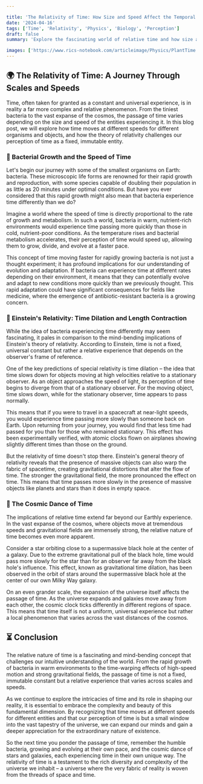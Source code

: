 ```yaml
---

title: 'The Relativity of Time: How Size and Speed Affect the Temporal Experience'
date: '2024-04-16'
tags: ['Time', 'Relativity', 'Physics', 'Biology', 'Perception']
draft: false
summary: 'Explore the fascinating world of relative time and how size and speed affect the temporal experience of organisms and objects. From the rapid growth of bacteria in warm environments to the mind-bending implications of Einsteins theory of relativity, discover how time is not a universal constant but a relative experience that varies across scales and velocities.'

images: ['https://www.rics-notebook.com/articleimage/Physics/PlantTime.webp']
---
```


## 🌍 The Relativity of Time: A Journey Through Scales and Speeds

Time, often taken for granted as a constant and universal experience, is in reality a far more complex and relative phenomenon. From the tiniest bacteria to the vast expanse of the cosmos, the passage of time varies depending on the size and speed of the entities experiencing it. In this blog post, we will explore how time moves at different speeds for different organisms and objects, and how the theory of relativity challenges our perception of time as a fixed, immutable entity.

### 🦠 Bacterial Growth and the Speed of Time

Let's begin our journey with some of the smallest organisms on Earth: bacteria. These microscopic life forms are renowned for their rapid growth and reproduction, with some species capable of doubling their population in as little as 20 minutes under optimal conditions. But have you ever considered that this rapid growth might also mean that bacteria experience time differently than we do?

Imagine a world where the speed of time is directly proportional to the rate of growth and metabolism. In such a world, bacteria in warm, nutrient-rich environments would experience time passing more quickly than those in cold, nutrient-poor conditions. As the temperature rises and bacterial metabolism accelerates, their perception of time would speed up, allowing them to grow, divide, and evolve at a faster pace.

This concept of time moving faster for rapidly growing bacteria is not just a thought experiment; it has profound implications for our understanding of evolution and adaptation. If bacteria can experience time at different rates depending on their environment, it means that they can potentially evolve and adapt to new conditions more quickly than we previously thought. This rapid adaptation could have significant consequences for fields like medicine, where the emergence of antibiotic-resistant bacteria is a growing concern.

### 🚀 Einstein's Relativity: Time Dilation and Length Contraction

While the idea of bacteria experiencing time differently may seem fascinating, it pales in comparison to the mind-bending implications of Einstein's theory of relativity. According to Einstein, time is not a fixed, universal constant but rather a relative experience that depends on the observer's frame of reference.

One of the key predictions of special relativity is time dilation – the idea that time slows down for objects moving at high velocities relative to a stationary observer. As an object approaches the speed of light, its perception of time begins to diverge from that of a stationary observer. For the moving object, time slows down, while for the stationary observer, time appears to pass normally.

This means that if you were to travel in a spacecraft at near-light speeds, you would experience time passing more slowly than someone back on Earth. Upon returning from your journey, you would find that less time had passed for you than for those who remained stationary. This effect has been experimentally verified, with atomic clocks flown on airplanes showing slightly different times than those on the ground.

But the relativity of time doesn't stop there. Einstein's general theory of relativity reveals that the presence of massive objects can also warp the fabric of spacetime, creating gravitational distortions that alter the flow of time. The stronger the gravitational field, the more pronounced the effect on time. This means that time passes more slowly in the presence of massive objects like planets and stars than it does in empty space.

### 🌌 The Cosmic Dance of Time

The implications of relative time extend far beyond our Earthly experience. In the vast expanse of the cosmos, where objects move at tremendous speeds and gravitational fields are immensely strong, the relative nature of time becomes even more apparent.

Consider a star orbiting close to a supermassive black hole at the center of a galaxy. Due to the extreme gravitational pull of the black hole, time would pass more slowly for the star than for an observer far away from the black hole's influence. This effect, known as gravitational time dilation, has been observed in the orbit of stars around the supermassive black hole at the center of our own Milky Way galaxy.

On an even grander scale, the expansion of the universe itself affects the passage of time. As the universe expands and galaxies move away from each other, the cosmic clock ticks differently in different regions of space. This means that time itself is not a uniform, universal experience but rather a local phenomenon that varies across the vast distances of the cosmos.

## ⏳ Conclusion

The relative nature of time is a fascinating and mind-bending concept that challenges our intuitive understanding of the world. From the rapid growth of bacteria in warm environments to the time-warping effects of high-speed motion and strong gravitational fields, the passage of time is not a fixed, immutable constant but a relative experience that varies across scales and speeds.

As we continue to explore the intricacies of time and its role in shaping our reality, it is essential to embrace the complexity and beauty of this fundamental dimension. By recognizing that time moves at different speeds for different entities and that our perception of time is but a small window into the vast tapestry of the universe, we can expand our minds and gain a deeper appreciation for the extraordinary nature of existence.

So the next time you ponder the passage of time, remember the humble bacteria, growing and evolving at their own pace, and the cosmic dance of stars and galaxies, each experiencing time in their own unique way. The relativity of time is a testament to the rich diversity and complexity of the universe we inhabit – a universe where the very fabric of reality is woven from the threads of space and time.
